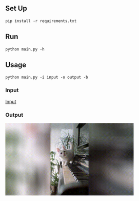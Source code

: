 ## Set Up

```
pip install -r requirements.txt
```

## Run
```
python main.py -h
```

## Usage

```
python main.py -i input -o output -b
```
### Input
[Input](https://github.com/hxyro/video_compilation_maker/tree/main/input)
### Output

![output.mp4](/output/output.gif)
